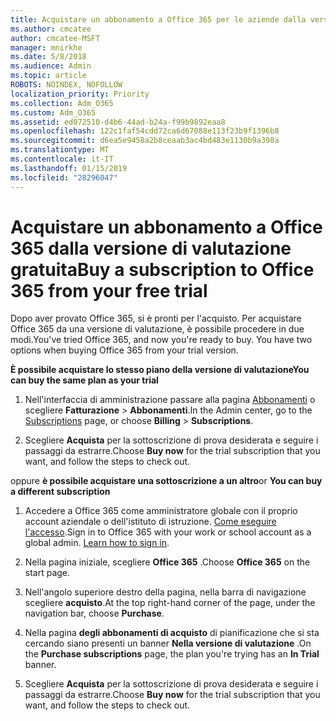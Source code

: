 ```yaml
---
title: Acquistare un abbonamento a Office 365 per le aziende dalla versione di valutazione gratuita
ms.author: cmcatee
author: cmcatee-MSFT
manager: mnirkhe
ms.date: 5/8/2018
ms.audience: Admin
ms.topic: article
ROBOTS: NOINDEX, NOFOLLOW
localization_priority: Priority
ms.collection: Adm_O365
ms.custom: Adm_O365
ms.assetid: ed072510-d4b6-44ad-b24a-f99b9892eaa8
ms.openlocfilehash: 122c1faf54cdd72ca6d67088e113f23b9f1396b8
ms.sourcegitcommit: d6ea5e9458a2b8ceaab3ac4bd483e1130b9a398a
ms.translationtype: MT
ms.contentlocale: it-IT
ms.lasthandoff: 01/15/2019
ms.locfileid: "28296047"
---
```

# <a name="buy-a-subscription-to-office-365-from-your-free-trial"></a><span data-ttu-id="583b7-102">Acquistare un abbonamento a Office 365 dalla versione di valutazione gratuita</span><span class="sxs-lookup"><span data-stu-id="583b7-102">Buy a subscription to Office 365 from your free trial</span></span>

<span data-ttu-id="583b7-p101">Dopo aver provato Office 365, si è pronti per l'acquisto. Per acquistare Office 365 da una versione di valutazione, è possibile procedere in due modi.</span><span class="sxs-lookup"><span data-stu-id="583b7-p101">You've tried Office 365, and now you're ready to buy. You have two options when buying Office 365 from your trial version.</span></span>
  
 <span data-ttu-id="583b7-105">**È possibile acquistare lo stesso piano della versione di valutazione**</span><span class="sxs-lookup"><span data-stu-id="583b7-105">**You can buy the same plan as your trial**</span></span>
  
1. <span data-ttu-id="583b7-106">Nell'interfaccia di amministrazione passare alla pagina [Abbonamenti](https://go.microsoft.com/fwlink/p/?linkid=842054) o scegliere **Fatturazione** \> **Abbonamenti**.</span><span class="sxs-lookup"><span data-stu-id="583b7-106">In the Admin center, go to the [Subscriptions](https://go.microsoft.com/fwlink/p/?linkid=842054) page, or choose **Billing** \> **Subscriptions**.</span></span>
    
2. <span data-ttu-id="583b7-107">Scegliere **Acquista** per la sottoscrizione di prova desiderata e seguire i passaggi da estrarre.</span><span class="sxs-lookup"><span data-stu-id="583b7-107">Choose **Buy now** for the trial subscription that you want, and follow the steps to check out.</span></span> 
    
<span data-ttu-id="583b7-108">oppure **è possibile acquistare una sottoscrizione a un altro**</span><span class="sxs-lookup"><span data-stu-id="583b7-108">or **You can buy a different subscription**</span></span>
  
1. <span data-ttu-id="583b7-109">Accedere a Office 365 come amministratore globale con il proprio account aziendale o dell'istituto di istruzione. [Come eseguire l'accesso](https://support.office.com/article/e9eb7d51-5430-4929-91ab-6157c5a050b4).</span><span class="sxs-lookup"><span data-stu-id="583b7-109">Sign in to Office 365 with your work or school account as a global admin. [Learn how to sign in](https://support.office.com/article/e9eb7d51-5430-4929-91ab-6157c5a050b4).</span></span>
    
2. <span data-ttu-id="583b7-110">Nella pagina iniziale, scegliere **Office 365** .</span><span class="sxs-lookup"><span data-stu-id="583b7-110">Choose **Office 365** on the start page.</span></span> 
    
3. <span data-ttu-id="583b7-111">Nell'angolo superiore destro della pagina, nella barra di navigazione scegliere **acquisto**.</span><span class="sxs-lookup"><span data-stu-id="583b7-111">At the top right-hand corner of the page, under the navigation bar, choose **Purchase**.</span></span>
    
4. <span data-ttu-id="583b7-112">Nella pagina **degli abbonamenti di acquisto** di pianificazione che si sta cercando siano presenti un banner **Nella versione di valutazione** .</span><span class="sxs-lookup"><span data-stu-id="583b7-112">On the **Purchase subscriptions** page, the plan you're trying has an **In Trial** banner.</span></span> 
    
5. <span data-ttu-id="583b7-113">Scegliere **Acquista** per la sottoscrizione di prova desiderata e seguire i passaggi da estrarre.</span><span class="sxs-lookup"><span data-stu-id="583b7-113">Choose **Buy now** for the trial subscription that you want, and follow the steps to check out.</span></span> 
    

